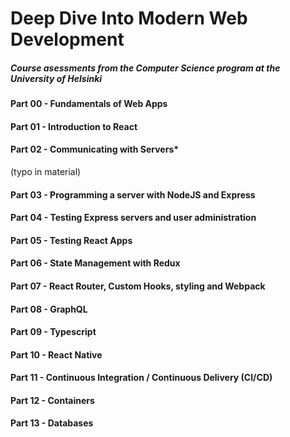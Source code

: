 # Deep Dive Into Modern Web Development
##### Course asessments from the Computer Science program at the University of Helsinki

#### Part 00 - Fundamentals of Web Apps
#### Part 01 - Introduction to React
#### Part 02 - Communicating with Servers*
(typo in material)
#### Part 03 - Programming a server with NodeJS and Express
#### Part 04 - Testing Express servers and user administration
#### Part 05 - Testing React Apps
#### Part 06 - State Management with Redux
#### Part 07 - React Router, Custom Hooks, styling and Webpack
#### Part 08 - GraphQL
#### Part 09 - Typescript
#### Part 10 - React Native
#### Part 11 - Continuous Integration / Continuous Delivery (CI/CD)
#### Part 12 - Containers
#### Part 13 - Databases
